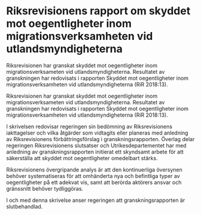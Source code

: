 # Riksrevisionens rapport om skyddet mot oegentligheter inom migrationsverksamheten vid utlandsmyndigheterna

Riksrevisionen har granskat skyddet mot oegentligheter inom migrationsverksameten
vid utlandsmyndigheterna. Resultatet av granskningen har
redovisats i rapporten Skyddet mot oegentligheter inom migrationsverksamheten
vid utlandsmyndigheterna (RiR 2018:13).

Riksrevisionen har granskat skyddet mot oegentligheter inom migrationsverksameten
vid utlandsmyndigheterna. Resultatet av granskningen har
redovisats i rapporten Skyddet mot oegentligheter inom migrationsverksamheten
vid utlandsmyndigheterna (RiR 2018:13).

I skrivelsen redovisar regeringen sin bedömning av Riksrevisionens
iakttagelser och vilka åtgärder som vidtagits eller planeras med anledning av Riksrevisionens förbättringsförslag i granskningsrapporten. Överlag delar regeringen Riksrevisionens slutsatser och Utrikesdepartementet har med anledning av granskningsrapporten initierat ett skyndsamt arbete för att säkerställa att skyddet mot oegentligheter omedelbart stärks.

Riksrevisionens övergripande analys är att den kontinuerliga översynen behöver systematiseras för att omhänderta nya och befintliga typer av oegentligheter på ett adekvat vis, samt att berörda aktörers ansvar och gränssnitt behöver tydliggöras.

I och med denna skrivelse anser regeringen att granskningsrapporten är slutbehandlad.
